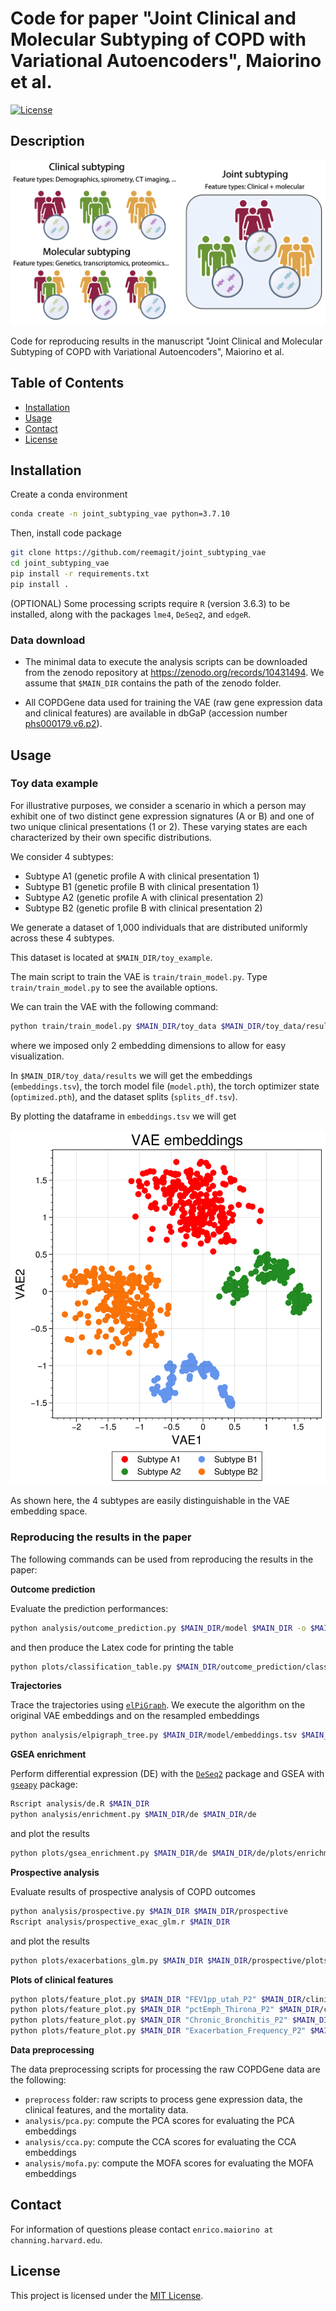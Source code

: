 # Code for paper "Joint Clinical and Molecular Subtyping of COPD with Variational Autoencoders", Maiorino et al.

[![License](https://img.shields.io/badge/license-MIT-blue.svg)](License.md)

## Description

![Main figure](assets/repo_fig.png)

Code for reproducing results in the manuscript "Joint Clinical and Molecular Subtyping of COPD with Variational Autoencoders", Maiorino et al.

## Table of Contents

- [Installation](#installation)
- [Usage](#usage)
- [Contact](#contact)
- [License](#license)

## Installation

Create a conda environment

```bash
conda create -n joint_subtyping_vae python=3.7.10
```

Then, install code package

```bash
git clone https://github.com/reemagit/joint_subtyping_vae
cd joint_subtyping_vae
pip install -r requirements.txt
pip install .
```

(OPTIONAL) Some processing scripts require ```R``` (version 3.6.3) to be installed, along with the packages ```lme4```, ```DeSeq2```, and ```edgeR```. 

### Data download

- The minimal data to execute the analysis scripts can be downloaded from the zenodo repository at https://zenodo.org/records/10431494. We assume that ```$MAIN_DIR``` contains the path of the zenodo folder.

- All COPDGene data used for training the VAE (raw gene expression data and clinical features) are available in dbGaP (accession number [phs000179.v6.p2](https://www.ncbi.nlm.nih.gov/projects/gap/cgi-bin/study.cgi?study_id=phs000179.v6.p2)).

## Usage

### Toy data example

For illustrative purposes, we consider a scenario in which a person may exhibit one of two distinct gene expression signatures (A or B) and one of two unique clinical presentations (1 or 2). These varying states are each characterized by their own specific distributions. 

We consider 4 subtypes: 

- Subtype A1 (genetic profile A with clinical presentation 1)
- Subtype B1 (genetic profile B with clinical presentation 1)
- Subtype A2 (genetic profile A with clinical presentation 2)
- Subtype B2 (genetic profile B with clinical presentation 2)

We generate a dataset of 1,000 individuals that are distributed uniformly across these 4 subtypes.

This dataset is located at ```$MAIN_DIR/toy_example```. 

The main script to train the VAE is ```train/train_model.py```. Type ```train/train_model.py``` to see the available options.

We can train the VAE with the following command:

```bash
python train/train_model.py $MAIN_DIR/toy_data $MAIN_DIR/toy_data/results -n 100 -z 2 -h1 10,5 -h2 10,5 -s 0
```

where we imposed only 2 embedding dimensions to allow for easy visualization.

In ```$MAIN_DIR/toy_data/results``` we will get the embeddings (```embeddings.tsv```), the torch model file (```model.pth```), the torch optimizer state (```optimized.pth```), and the dataset splits (```splits_df.tsv```).

By plotting the dataframe in ```embeddings.tsv``` we will get 

![Embeddings](assets/embeddings.png)

As shown here, the 4 subtypes are easily distinguishable in the VAE embedding space.

### Reproducing the results in the paper

The following commands can be used from reproducing the results in the paper:

**Outcome prediction**

Evaluate the prediction performances:

```bash
python analysis/outcome_prediction.py $MAIN_DIR/model $MAIN_DIR -o $MAIN_DIR/outcome_prediction 
```

and then produce the Latex code for printing the table

```bash
python plots/classification_table.py $MAIN_DIR/outcome_prediction/classification_avg.tsv $MAIN_DIR/outcome_prediction/classification_std.tsv $MAIN_DIR/outcome_prediction/classification_pval.tsv -o $MAIN_DIR/outcome_prediction/table.tex
```

**Trajectories**

Trace the trajectories using [```elPiGraph```](https://sysbio-curie.github.io/elpigraph/). We execute the algorithm on the original VAE embeddings and on the resampled embeddings

```bash
python analysis/elpigraph_tree.py $MAIN_DIR/model/embeddings.tsv $MAIN_DIR/elpi -p $MAIN_DIR/stability/
```

**GSEA enrichment**

Perform differential expression (DE) with the [```DeSeq2```](https://bioconductor.org/packages/release/bioc/html/DESeq2.html) package and GSEA with [```gseapy```](https://pypi.org/project/gseapy/) package:

```bash
Rscript analysis/de.R $MAIN_DIR
python analysis/enrichment.py $MAIN_DIR/de $MAIN_DIR/de
```

and plot the results

```bash
python plots/gsea_enrichment.py $MAIN_DIR/de $MAIN_DIR/de/plots/enrichment.pdf
```

**Prospective analysis**

Evaluate results of prospective analysis of COPD outcomes

```bash
python analysis/prospective.py $MAIN_DIR $MAIN_DIR/prospective
Rscript analysis/prospective_exac_glm.r $MAIN_DIR
```

and plot the results

```bash
python plots/exacerbations_glm.py $MAIN_DIR $MAIN_DIR/prospective/plots
```

**Plots of clinical features**

```bash
python plots/feature_plot.py $MAIN_DIR "FEV1pp_utah_P2" $MAIN_DIR/clinical_features/FEV1pp_utah_P2.pdf # FEV1 % of predicted
python plots/feature_plot.py $MAIN_DIR "pctEmph_Thirona_P2" $MAIN_DIR/clinical_features/pctEmph_Thirona_P2.pdf # % emphysema (CT assessed)
python plots/feature_plot.py $MAIN_DIR "Chronic_Bronchitis_P2" $MAIN_DIR/clinical_features/Chronic_Bronchitis_P2.pdf --plot-type bar # Chronic bronchitis
python plots/feature_plot.py $MAIN_DIR "Exacerbation_Frequency_P2" $MAIN_DIR/clinical_features/Exacerbation_Frequency_P2.pdf --plot-type bar # Exacerbation frequency
```

**Data preprocessing**

The data preprocessing scripts for processing the raw COPDGene data are the following: 

- ```preprocess``` folder: raw scripts to process gene expression data, the clinical features, and the mortality data.
- ```analysis/pca.py```: compute the PCA scores for evaluating the PCA embeddings
- ```analysis/cca.py```: compute the CCA scores for evaluating the CCA embeddings
- ```analysis/mofa.py```: compute the MOFA scores for evaluating the MOFA embeddings

## Contact

For information of questions please contact ```enrico.maiorino at channing.harvard.edu```.

## License

This project is licensed under the [MIT License](License.md).
